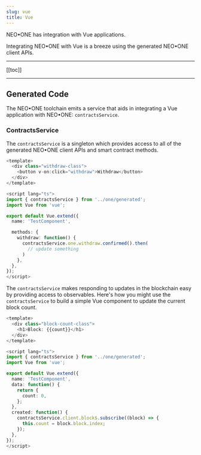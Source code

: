 ```yaml
---
slug: vue
title: Vue
---
```

NEO•ONE has integration with Vue applications.

Integrating NEO•ONE with Vue is a breeze using the generated NEO•ONE client APIs.

---

[[toc]]

---

## Generated Code

The NEO•ONE toolchain emits a service that aids in integrating a Vue application with NEO•ONE: `contractsService`.

### ContractsService

The `contractsService` is a singleton which provides access to all of the generated NEO•ONE client APIs and smart contract methods.

```typescript
<template>
  <div class="withdraw-class">
    <button v-on:click="withdraw">Withdraw</button>
  </div>
</template>

<script lang="ts">
import { contractsService } from '../one/generated';
import Vue from 'vue';

export default Vue.extend({
  name: 'TestComponent',

  methods: {
    withdraw: function() {
      contractsService.one.withdraw.confirmed().then(
        // update something
      )
    },
  },
});
</script>
```

The `contractsService` makes responding to updates in the blockchain easy by providing access to observables.  Here's how you might use the `contractsService` to build a simple Vue component to update the current block count.

```typescript
<template>
  <div class="block-count-class">
    <h1>Block: {{count}}</h1>
  </div>
</template>

<script lang="ts">
import { contractsService } from '../one/generated';
import Vue from 'vue';

export default Vue.extend({
  name: 'TestComponent',
  data: function() {
    return {
      count: 0,
    };
  },
  created: function() {
    contractsService.client.block$.subscribe((block) => {
      this.count = block.block.index;
    });
  },
});
</script>
```
